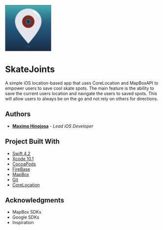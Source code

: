 <img src= "screenshots/SkateJointSpot.png" width = 150 height = 150></img>

# SkateJoints

A simple iOS location-based app that uses CoreLocation and MapBoxAPI to empower users to save cool skate spots. The main feature is the ability to save the current users location and navigate the users to saved spots. This will allow users to always be on the go and not rely on others for directions. 

## Authors

* **<a href= "https://github.com/mhinojosa24">Maximo Hinojosa</a>** - *Lead iOS Developer*

## Project Built With

* [Swift 4.2](https://developer.apple.com/swift/)
* [Xcode 10.1](https://developer.apple.com/xcode/)
* [CocoaPods](https://guides.cocoapods.org/terminal/commands.html)
* [FireBase](https://console.firebase.google.com/u/1/)
* [MapBox](https://docs.mapbox.com/ios/maps/overview/)
* [Git](https://git-scm.com/)
* [CoreLocation](https://developer.apple.com/documentation/corelocation)


## Acknowledgments

* MapBox SDKs
* Google SDKs
* Inspiration
